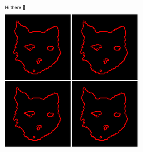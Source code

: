 Hi there 👋

<p float="left">
<!--startimg--><img src=https://raw.githubusercontent.com/Sceleratis/Sceleratis/main/.github/images/d-18.gif height=210; width=210; align=left; alt=Woops. Guess the image failed... /><!--endimg-->
<!--startimg--><img src=https://raw.githubusercontent.com/Sceleratis/Sceleratis/main/.github/images/d-18.gif height=210; width=210; align=left; alt=Woops. Guess the image failed... /><!--endimg-->
<!--startimg--><img src=https://raw.githubusercontent.com/Sceleratis/Sceleratis/main/.github/images/d-18.gif height=210; width=210; align=left; alt=Woops. Guess the image failed... /><!--endimg-->
<!--startimg--><img src=https://raw.githubusercontent.com/Sceleratis/Sceleratis/main/.github/images/d-18.gif height=210; width=210; align=left; alt=Woops. Guess the image failed... /><!--endimg-->
</p>

